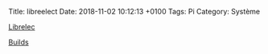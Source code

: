 Title:  libreelect
Date:   2018-11-02 10:12:13 +0100
Tags: Pi
Category: Système

[Librelec](https://libreelec.tv/)


[Builds](https://forum.libreelec.tv/thread/6716-wolfson-cirrus-logic-audio-card-is-now-supported-in-official-libreelec-builds/)
